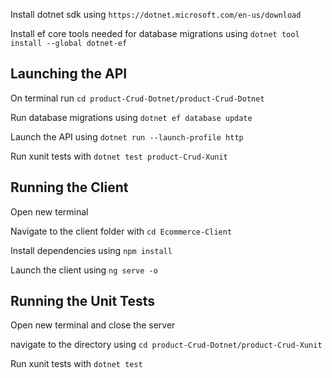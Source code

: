 Install dotnet sdk using `https://dotnet.microsoft.com/en-us/download`

Install ef core tools needed for database migrations using `dotnet tool install --global dotnet-ef`

## Launching the API
On terminal run `cd product-Crud-Dotnet/product-Crud-Dotnet`

Run database migrations using `dotnet ef database update`

Launch the API using `dotnet run --launch-profile http`

Run xunit tests with `dotnet test product-Crud-Xunit`

## Running the Client

Open new terminal

Navigate to the client folder with `cd Ecommerce-Client`

Install dependencies using `npm install`

Launch the client using `ng serve -o`

## Running the Unit Tests

Open new terminal and close the server

navigate to the directory using `cd product-Crud-Dotnet/product-Crud-Xunit`

Run xunit tests with `dotnet test`
